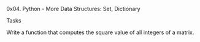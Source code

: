 0x04. Python - More Data Structures: Set, Dictionary

Tasks

Write a function that computes the square value of all integers of a matrix.
